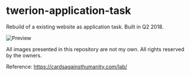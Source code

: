 # twerion-application-task
Rebuild of a existing website as application task. Built in Q2 2018.

![Preview](https://i.imgur.com/mf5YV4M.png)

All images presented in this repository are not my own. All rights reserved by the owners.

Reference: https://cardsagainsthumanity.com/lab/
